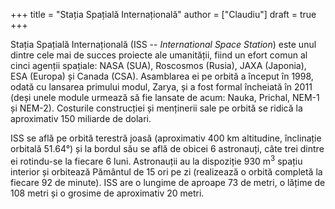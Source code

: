 +++
title = "Stația Spațială Internațională"
author = ["Claudiu"]
draft = true
+++

Stația Spațială Internațională (ISS -- _International Space Station_) este unul dintre cele mai de succes proiecte ale umanității, fiind un efort comun al cinci agenții spațiale: NASA (SUA), Roscosmos (Rusia), JAXA (Japonia), ESA (Europa) și Canada (CSA). Asamblarea ei pe orbită a început în 1998, odată cu lansarea primului modul, Zarya, și a fost formal încheiată în 2011 (deși unele module urmează să fie lansate de acum: Nauka, Prichal, NEM-1 și NEM-2). Costurile construcției și menținerii sale pe orbită se ridică la aproximativ 150 miliarde de dolari.

ISS se află pe orbită terestră joasă (aproximativ 400 km altitudine, înclinație orbitală 51.64°) și la bordul său se află de obicei 6 astronauți, câte trei dintre ei rotindu-se la fiecare 6 luni. Astronauții au la dispoziție 930 m<sup>3</sup> spațiu interior și orbitează Pământul de 15 ori pe zi (realizează o orbită completă la fiecare 92 de minute). ISS are o lungime de aproape 73 de metri, o lățime de 108 metri și o grosime de aproximativ 20 metri.